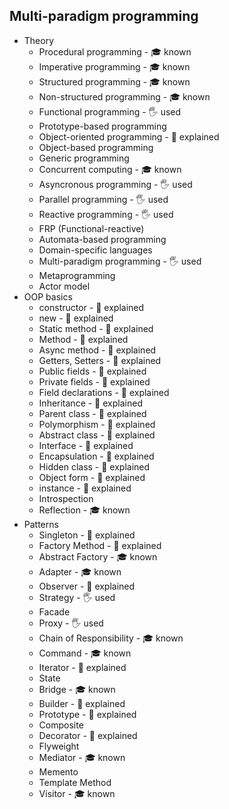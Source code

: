 ## Multi-paradigm programming

- Theory
  - Procedural programming - 🎓 known
  - Imperative programming - 🎓 known 
  - Structured programming - 🎓 known
  - Non-structured programming - 🎓 known
  - Functional programming - 🖐️ used
  - Prototype-based programming
  - Object-oriented programming - 🙋 explained 
  - Object-based programming
  - Generic programming
  - Concurrent computing - 🎓 known
  - Asyncronous programming - 🖐️ used
  - Parallel programming - 🖐️ used
  - Reactive programming - 🖐️ used
  - FRP (Functional-reactive)
  - Automata-based programming
  - Domain-specific languages
  - Multi-paradigm programming - 🖐️ used
  - Metaprogramming
  - Actor model
- OOP basics
  - constructor - 🙋 explained 
  - new - 🙋 explained 
  - Static method - 🙋 explained 
  - Method - 🙋 explained 
  - Async method - 🙋 explained 
  - Getters, Setters - 🙋 explained 
  - Public fields - 🙋 explained 
  - Private fields - 🙋 explained 
  - Field declarations - 🙋 explained 
  - Inheritance - 🙋 explained 
  - Parent class - 🙋 explained 
  - Polymorphism - 🙋 explained 
  - Abstract class - 🙋 explained 
  - Interface - 🙋 explained 
  - Encapsulation - 🙋 explained 
  - Hidden class - 🙋 explained 
  - Object form - 🙋 explained 
  - instance - 🙋 explained 
  - Introspection 
  - Reflection - 🎓 known
- Patterns
  - Singleton - 🙋 explained
  - Factory Method - 🙋 explained
  - Abstract Factory - 🎓 known
  - Adapter - 🎓 known
  - Observer - 🙋 explained
  - Strategy - 🖐️ used
  - Facade
  - Proxy - 🖐️ used
  - Chain of Responsibility - 🎓 known
  - Command - 🎓 known
  - Iterator - 🙋 explained
  - State
  - Bridge - 🎓 known
  - Builder - 🙋 explained
  - Prototype - 🙋 explained
  - Composite
  - Decorator - 🙋 explained
  - Flyweight
  - Mediator - 🎓 known
  - Memento
  - Template Method
  - Visitor - 🎓 known
